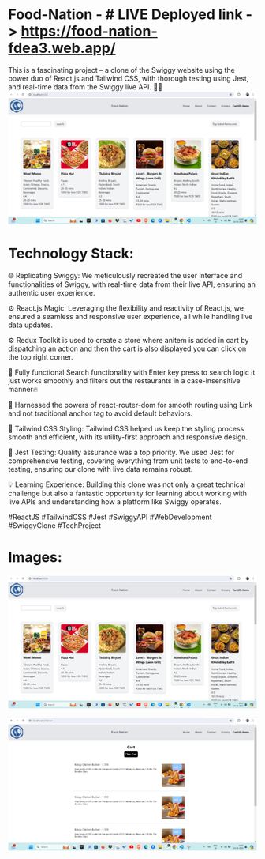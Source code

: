 # Food-Nation - # LIVE Deployed link -> https://food-nation-fdea3.web.app/

This is a fascinating project – a clone of the Swiggy website using the power duo of React.js and Tailwind CSS, with thorough testing using Jest, and real-time data from the Swiggy live API. 🍔🛵
![1](https://github.com/jardani1/Food-Delivery-Application/blob/main/src/Screenshot%202024-06-24%20234426.png?raw=true)
# Technology Stack:

🌐 Replicating Swiggy: We meticulously recreated the user interface and functionalities of Swiggy, with real-time data from their live API, ensuring an authentic user experience.

⚙️ React.js Magic: Leveraging the flexibility and reactivity of React.js, we ensured a seamless and responsive user experience, all while handling live data updates.

⚙️ Redux Toolkit is used to create a store where anitem is added in cart by dispatching an action and then the cart is also displayed you can click on the top right corner.

🍭 Fully functional Search functionality with Enter key press to search logic it just works smoothly and filters out the restaurants in a case-insensitive manner🔥

🍭 Harnessed the powers of react-router-dom for smooth routing using Link and not traditional anchor tag to avoid default behaviors.

💅 Tailwind CSS Styling: Tailwind CSS helped us keep the styling process smooth and efficient, with its utility-first approach and responsive design.

🧪 Jest Testing: Quality assurance was a top priority. We used Jest for comprehensive testing, covering everything from unit tests to end-to-end testing, ensuring our clone with live data remains robust.

💡 Learning Experience: Building this clone was not only a great technical challenge but also a fantastic opportunity for learning about working with live APIs and understanding how a platform like Swiggy operates.

#ReactJS #TailwindCSS #Jest #SwiggyAPI #WebDevelopment #SwiggyClone #TechProject

# Images:

![1](https://github.com/jardani1/Food-Delivery-Application/blob/main/src/Screenshot%202024-06-24%20234426.png?raw=true)

![2](https://github.com/jardani1/Food-Delivery-Application/blob/main/src/Screenshot%202024-06-24%20234525.png?raw=true)
